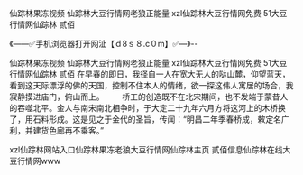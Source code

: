 仙踪林果冻视频
仙踪林大豆行情网老狼正能量
xzl仙踪林大豆行情网免费
51大豆行情网仙踪林 贰佰


《——✅手机浏览器打开网沚【ｄ8ｓ８.c０m】✅—》--

仙踪林果冻视频
仙踪林大豆行情网老狼正能量
xzl仙踪林大豆行情网免费
51大豆行情网仙踪林 贰佰
在早春的即日，我径自一人在宽大无人的哒山麓，仰望蓝天，看到这天际漂浮的佛的天国，控制不住本人的情绪，欲一探这伟人寓居的场合，我寂静摸进庙门，俯山而上。
　　桥工的创造既不在北宋期间，也不发端于蒙昔人的吞噬北平。金人与南宋南北相争时，于大定二十九年六月方将这河上的木桥换了，用石料形成。这是见之于金代的圣旨，传闻：“明昌二年季春桥成，敕定名广利，并建货色廊再不乘客。”





xzl仙踪林网站入口仙踪林果冻老狼大豆行情网仙踪林主页 贰佰信息仙踪林在线大豆行情网www
